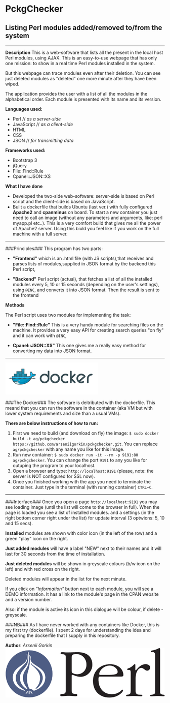 # PckgChecker #
## Listing Perl modules added/removed to/from the system ##
----
__Description__
This is a web-software that lists all the present in the local host Perl modules, using AJAX. This is an easy-to-use webpage that has only one mission: to show in a real time Perl modules installed in the system.

But this webpage can trace modules even after their deletion. You can see just deleted modules as "deleted" one more minute after they have been wiped.

The application provides the user with a list of all the modules in the alphabetical order. Each module is presented with its name and its version.

__Languages used:__
* Perl // _as a server-side_
* JavaScript // _as a client-side_
* HTML
* CSS
* JSON // _for transmitting data_

__Frameworks used:__
* Bootstrap 3
* jQuery
* File::Find::Rule
* Cpanel::JSON::XS

__What I have done__
* Developed the two-side web-software: server-side is based on Perl script and the client-side is based on JavaScript. 
* Built a dockerfile that builds Ubuntu (last ver.) with fully configured __Apache2__ and __cpanminus__ on board. To start a new container you just need to call an image (without any parameters and arguments, like: perl myapp.pl etc..). This is a very comfort build that gives me all the power of Apache2 server. Using this biuld you feel like if you work on the full machine with a full server.

----
###Principles###
This program has two parts:

* __"Frontend"__
which is an .html file (with JS scripts),that receives and parses lists of modules,supplied in JSON format by the backend this Perl script,

* __"Backend"__
Perl script (actual), that fetches a list of all the installed modules every 5, 10 or 15 seconds (depending on the user's settings), using `@INC`, and converts it into JSON format. Then the result is sent to the frontend 

__Methods__

The Perl script uses two modules for implementing the task:

* __"File::Find::Rule"__
This is a very handy module for searching files on the machine. It provides a very easy API for creating search queries "on fly" and it can work with `@INC`,

* __Cpanel::JSON::XS"__
This one gives me a really easy method for converting my data into JSON format.

----

![picture alt](https://github.com/arseniigorkin/pckgchecker/blob/master/docker.png?raw=true "Dockerfile")

###The Docker###
The software is deitributed with the dockerfile. This meand that you can run the software in the container (aka VM but with lower system requirements and size than a usual VMs).

__There are below instructions of how to run:__

1. First we need to build (and download on fly) the image: `$ sudo docker build -t ag/pckgchecker https://github.com/arseniigorkin/pckgchecker.git`. You can replace `ag/pckgchecker` with any name you like for this image.
2. Run new container: `$ sudo docker run -it --rm -p 9191:80 ag/pckgchecker`. You can change the port `9191` to any you like for outuping the program to your localhost. 
3. Open a browser and type: `http://localhost:9191` (please, note: the server is NOT configured for SSL now).
4. Once you finished working with the app you need to terminate the container. Just type in the terminal (with running container) `CTRL+C`.


----

###Interface###
Once you open a page `http://localhost:9191` you may see loading image (until the list will come to the browser in full).
When the page is loaded you see a list of installed modules. and a settings (in the right bottom corner right under the list) for update interval (3 optwions: 5, 10 and 15 secs).

__Installed__ modules are shown with color icon (in the left of the row) and a green "play" icon on the right.

__Just added modules__ will have a label "NEW" next to their names and it will last for 30 seconds from the time of installation.

__Just deleted modules__ will be shown in greyscale colours (b/w icon on the left) and with red cross on the right.

Deleted modules will appear in the list for the next minute.

If you click on _"Information"_ button next to each module, you will see a DEMO information. It has a link to the module's page in the CPAN website and a version number.

Also: if the module is active its icon in this dialogue will be colour, if delete - greyscale.

###NB###
As I have never worked with any containers like Docker, this is my first try (dockerfile). I spent 2 days for understanding the idea and preparing the dockerfile that I supply in this repository.

__Author__: _Arsenii Gorkin_
![picture alt](https://github.com/arseniigorkin/pckgchecker/blob/master/perl.png?raw=true "Perl demo program")
